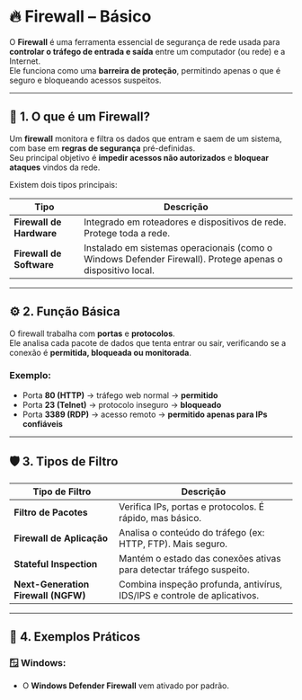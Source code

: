 # 🔥 Firewall – Básico

O **Firewall** é uma ferramenta essencial de segurança de rede usada para **controlar o tráfego de entrada e saída** entre um computador (ou rede) e a Internet.  
Ele funciona como uma **barreira de proteção**, permitindo apenas o que é seguro e bloqueando acessos suspeitos.

---

## 🧱 1. O que é um Firewall?

Um **firewall** monitora e filtra os dados que entram e saem de um sistema, com base em **regras de segurança** pré-definidas.  
Seu principal objetivo é **impedir acessos não autorizados** e **bloquear ataques** vindos da rede.

Existem dois tipos principais:

| Tipo | Descrição |
|------|------------|
| **Firewall de Hardware** | Integrado em roteadores e dispositivos de rede. Protege toda a rede. |
| **Firewall de Software** | Instalado em sistemas operacionais (como o Windows Defender Firewall). Protege apenas o dispositivo local. |

---

## ⚙️ 2. Função Básica

O firewall trabalha com **portas** e **protocolos**.  
Ele analisa cada pacote de dados que tenta entrar ou sair, verificando se a conexão é **permitida, bloqueada ou monitorada**.

### Exemplo:
- Porta **80 (HTTP)** → tráfego web normal → **permitido**  
- Porta **23 (Telnet)** → protocolo inseguro → **bloqueado**  
- Porta **3389 (RDP)** → acesso remoto → **permitido apenas para IPs confiáveis**

---

## 🛡️ 3. Tipos de Filtro

| Tipo de Filtro | Descrição |
|----------------|------------|
| **Filtro de Pacotes** | Verifica IPs, portas e protocolos. É rápido, mas básico. |
| **Firewall de Aplicação** | Analisa o conteúdo do tráfego (ex: HTTP, FTP). Mais seguro. |
| **Stateful Inspection** | Mantém o estado das conexões ativas para detectar tráfego suspeito. |
| **Next-Generation Firewall (NGFW)** | Combina inspeção profunda, antivírus, IDS/IPS e controle de aplicativos. |

---

## 🔧 4. Exemplos Práticos

### 🪟 Windows:
- O **Windows Defender Firewall** vem ativado por padrão.  
